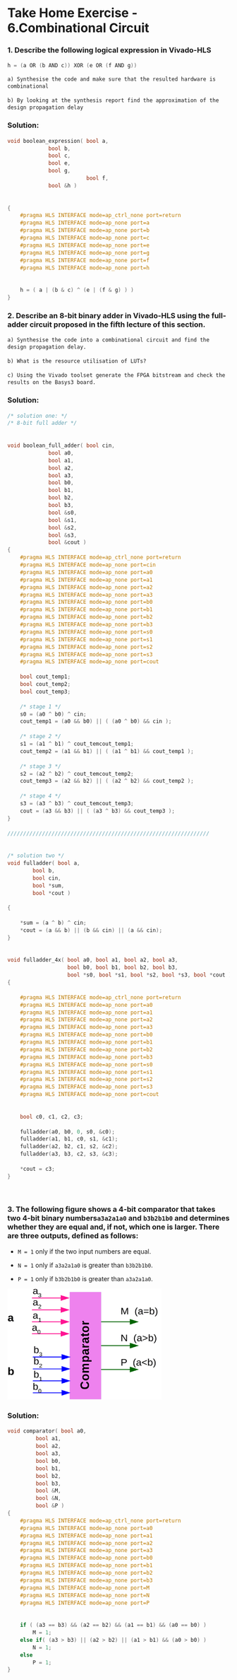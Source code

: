 # Take Home Exercise - 6.Combinational Circuit


### 1. Describe the following logical expression in Vivado-HLS

```c
h = (a OR (b AND c)) XOR (e OR (f AND g))
```
    a) Synthesise the code and make sure that the resulted hardware is combinational 

    b) By looking at the synthesis report find the approximation of the design propagation delay

### Solution:

```c
void boolean_expression( bool a,
			 bool b,
			 bool c, 
			 bool e,
			 bool g,
                         bool f,
			 bool &h )
						 

{
	#pragma HLS INTERFACE mode=ap_ctrl_none port=return
	#pragma HLS INTERFACE mode=ap_none port=a
	#pragma HLS INTERFACE mode=ap_none port=b
	#pragma HLS INTERFACE mode=ap_none port=c
	#pragma HLS INTERFACE mode=ap_none port=e
	#pragma HLS INTERFACE mode=ap_none port=g
	#pragma HLS INTERFACE mode=ap_none port=f
	#pragma HLS INTERFACE mode=ap_none port=h
	
	
	h = ( a | (b & c) ^ (e | (f & g) ) )
}

```






### 2. Describe an 8-bit binary adder in Vivado-HLS using the full-adder circuit proposed in the fifth lecture of this section.

    a) Synthesise the code into a combinational circuit and find the design propagation delay.

    b) What is the resource utilisation of LUTs?

    c) Using the Vivado toolset generate the FPGA bitstream and check the results on the Basys3 board.

### Solution:

```C
/* solution one: */
/* 8-bit full adder */


void boolean_full_adder( bool cin,
			 bool a0,
			 bool a1,
			 bool a2,
			 bool a3,
			 bool b0,
			 bool b1,
			 bool b2,
			 bool b3,
			 bool &s0,
			 bool &s1,
			 bool &s2,
			 bool &s3,
			 bool &cout )
{
	#pragma HLS INTERFACE mode=ap_ctrl_none port=return
	#pragma HLS INTERFACE mode=ap_none port=cin
	#pragma HLS INTERFACE mode=ap_none port=a0
	#pragma HLS INTERFACE mode=ap_none port=a1
	#pragma HLS INTERFACE mode=ap_none port=a2
	#pragma HLS INTERFACE mode=ap_none port=a3
	#pragma HLS INTERFACE mode=ap_none port=b0
	#pragma HLS INTERFACE mode=ap_none port=b1
	#pragma HLS INTERFACE mode=ap_none port=b2
	#pragma HLS INTERFACE mode=ap_none port=b3
	#pragma HLS INTERFACE mode=ap_none port=s0
	#pragma HLS INTERFACE mode=ap_none port=s1
	#pragma HLS INTERFACE mode=ap_none port=s2
	#pragma HLS INTERFACE mode=ap_none port=s3
	#pragma HLS INTERFACE mode=ap_none port=cout

	bool cout_temp1;
	bool cout_temp2;
	bool cout_temp3;
	
	/* stage 1 */
	s0 = (a0 ^ b0) ^ cin;
	cout_temp1 = (a0 && b0) || ( (a0 ^ b0) && cin );
	
	/* stage 2 */
	s1 = (a1 ^ b1) ^ cout_temcout_temp1;
	cout_temp2 = (a1 && b1) || ( (a1 ^ b1) && cout_temp1 );
	
	/* stage 3 */
	s2 = (a2 ^ b2) ^ cout_temcout_temp2;
	cout_temp3 = (a2 && b2) || ( (a2 ^ b2) && cout_temp2 );
	
	/* stage 4 */
	s3 = (a3 ^ b3) ^ cout_temcout_temp3;
	cout = (a3 && b3) || ( (a3 ^ b3) && cout_temp3 );
}

////////////////////////////////////////////////////////////////


/* solution two */
void fulladder( bool a,
		bool b,
		bool cin,
		bool *sum,
		bool *cout )

{

	*sum = (a ^ b) ^ cin;
	*cout = (a && b) || (b && cin) || (a && cin);
}


void fulladder_4x( bool a0, bool a1, bool a2, bool a3,
				   bool b0, bool b1, bool b2, bool b3,
				   bool *s0, bool *s1, bool *s2, bool *s3, bool *cout )
{

	#pragma HLS INTERFACE mode=ap_ctrl_none port=return
	#pragma HLS INTERFACE mode=ap_none port=a0
	#pragma HLS INTERFACE mode=ap_none port=a1
	#pragma HLS INTERFACE mode=ap_none port=a2
	#pragma HLS INTERFACE mode=ap_none port=a3
	#pragma HLS INTERFACE mode=ap_none port=b0
	#pragma HLS INTERFACE mode=ap_none port=b1
	#pragma HLS INTERFACE mode=ap_none port=b2
	#pragma HLS INTERFACE mode=ap_none port=b3
	#pragma HLS INTERFACE mode=ap_none port=s0
	#pragma HLS INTERFACE mode=ap_none port=s1
	#pragma HLS INTERFACE mode=ap_none port=s2
	#pragma HLS INTERFACE mode=ap_none port=s3
	#pragma HLS INTERFACE mode=ap_none port=cout


	bool c0, c1, c2, c3;

	fulladder(a0, b0, 0, s0, &c0);
	fulladder(a1, b1, c0, s1, &c1);
	fulladder(a2, b2, c1, s2, &c2);
	fulladder(a3, b3, c2, s3, &c3);

	*cout = c3;
}

						 
```






### 3. The following figure shows a 4-bit comparator that takes two 4-bit binary numbers`a3a2a1a0` and `b3b2b1b0` and determines whether they are equal and, if not, which one is larger. There are three outputs, defined as follows:

- `M = 1` only if the two input numbers are equal.

- `N = 1` only if `a3a2a1a0` is greater than `b3b2b1b0`.

- `P = 1` only if `b3b2b1b0` is greater than `a3a2a1a0`.

<img src="img_ex3.png" alt="img_ex3" style="width:350px;"/>

### Solution:
```c
void comparator( bool a0,
		 bool a1,
		 bool a2,
		 bool a3,
		 bool b0,
		 bool b1,
		 bool b2,
		 bool b3,
		 bool &M,
		 bool &N,
		 bool &P )
{
	#pragma HLS INTERFACE mode=ap_ctrl_none port=return
	#pragma HLS INTERFACE mode=ap_none port=a0
	#pragma HLS INTERFACE mode=ap_none port=a1
	#pragma HLS INTERFACE mode=ap_none port=a2
	#pragma HLS INTERFACE mode=ap_none port=a3
	#pragma HLS INTERFACE mode=ap_none port=b0
	#pragma HLS INTERFACE mode=ap_none port=b1
	#pragma HLS INTERFACE mode=ap_none port=b2
	#pragma HLS INTERFACE mode=ap_none port=b3
	#pragma HLS INTERFACE mode=ap_none port=M
	#pragma HLS INTERFACE mode=ap_none port=N
	#pragma HLS INTERFACE mode=ap_none port=P
	
	
	if ( (a3 == b3) && (a2 == b2) && (a1 == b1) && (a0 == b0) )
		M = 1;
	else if( (a3 > b3) || (a2 > b2) || (a1 > b1) && (a0 > b0) )
		N = 1;
	else
		P = 1;
}
```



